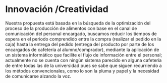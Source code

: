 # Innovación /Creatividad 

Nuestra propuesta está basada en la búsqueda de la optimización del proceso de la producción de alimentos con base en el canal de comunicación del personal encargado, buscamos reducir los tiempos de espera en el periodo comprendido entre la compra (realizar el pedido en la caja) hasta la entrega del pedido (entrega del producto por parte de los encargados de cafetería al alumno/comprador), mediante la aplicación de un sistema informático que facilite el flujo de información entre el personal; actualmente no se cuenta con ningún sistema parecido en alguna cafetería de entre todas las de la universidad pues se sabe que siguen recurriendo a los métodos convencionales, como lo son la pluma y papel y la necesidad de comunicarse alzando la voz.

